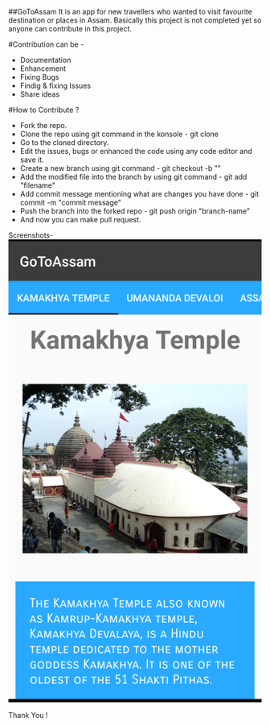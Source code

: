 ##GoToAssam
It is an app for new travellers who wanted to visit favourite destination or places in Assam. Basically this project is not completed yet so anyone can contribute in this project.

#Contribution can be -
* Documentation
* Enhancement
* Fixing Bugs
* Findig & fixing Issues
* Share ideas

#How to Contribute ?
* Fork the repo.
* Clone the repo using git command in the konsole - git clone <https url>
* Go to the cloned directory.
* Edit the issues, bugs or enhanced the code using any code editor and save it.
* Create a new branch using git command - git checkout -b "<branch-name>"
* Add the modified file into the branch by using git command - git add "filename"
* Add commit message mentioning what are changes you have done - git commit -m "commit message"
* Push the branch into the forked repo - git push origin "branch-name"
* And now you can make pull request.

Screenshots- 
![Screenshot](https://github.com/SuvamPrasd/Travelling_inAssam_app/blob/master/Screenshot_20191031-134016_1.png)


Thank You !
